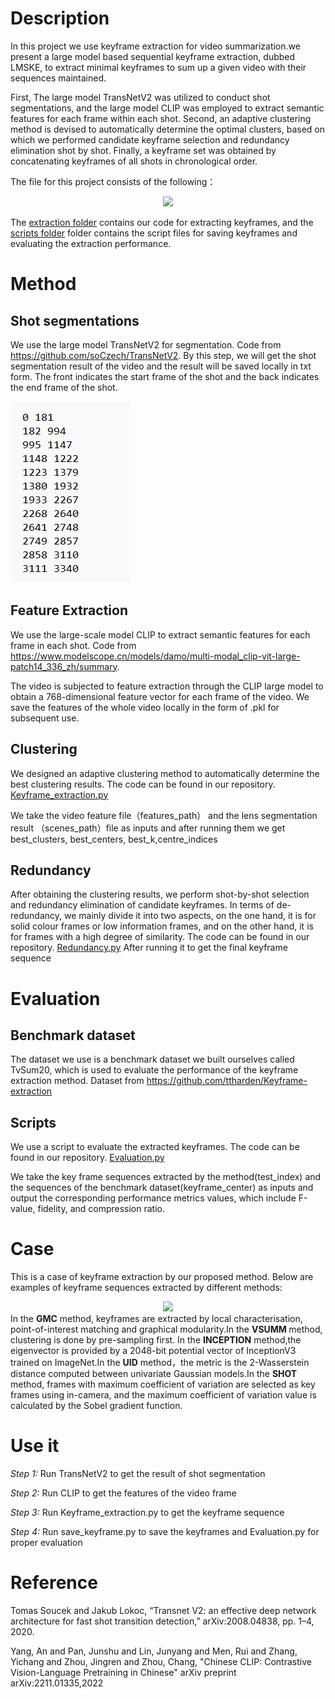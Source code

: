 # Description

In this project we use keyframe extraction  for video summarization.we present a large model based sequential keyframe extraction, dubbed LMSKE, to extract minimal keyframes to sum up a given video with their sequences maintained. 

First, The large model TransNetV2 was utilized to conduct shot segmentations, and the large model CLIP was employed to extract semantic features for each frame within each shot. Second, an adaptive clustering method is devised to automatically determine the optimal clusters, based on which we performed candidate keyframe selection and redundancy elimination shot by shot. Finally, a keyframe set was obtained by concatenating keyframes of all shots in chronological order.

The file for this project consists of the following：
<div align=center>
<img src="https://github.com/ttharden/Keyframe-Extraction-for-video-summarization/blob/main/images/file_2.png" > 
</div>

The [extraction folder](/src/extraction) contains our code for extracting keyframes, and the [scripts  folder](/src/scripts) folder contains the script files for saving keyframes and evaluating the extraction performance.


# Method
## Shot segmentations
We use the large model TransNetV2 for segmentation. Code from https://github.com/soCzech/TransNetV2. By this step, we will get the shot segmentation result of the video and the result will be saved locally in txt form. The front indicates the start frame of the shot and the back indicates the end frame of the shot.

![case](images/scenes.png) 
## Feature Extraction
We use the large-scale model CLIP to extract semantic features for each frame in each shot. Code from https://www.modelscope.cn/models/damo/multi-modal_clip-vit-large-patch14_336_zh/summary. 

The video is subjected to feature extraction through the CLIP large model to obtain a 768-dimensional feature vector for each frame of the video. We save the features of the whole video locally in the form of .pkl for subsequent use.
## Clustering
We designed an adaptive clustering method to automatically determine the best clustering results. The code can be found in our repository. [Keyframe_extraction.py](src/extraction/Keyframe_extraction.py) 

We take the video feature file（features_path） and the lens segmentation result （scenes_path）file as inputs and after running them we get best_clusters, best_centers, best_k,centre_indices 
## Redundancy
After obtaining the clustering results, we perform shot-by-shot selection and redundancy elimination of candidate keyframes. In terms of de-redundancy, we mainly divide it into two aspects, on the one hand, it is for solid colour frames or low information frames, and on the other hand, it is for frames with a high degree of similarity. The code can be found in our repository. [Redundancy.py](src/extraction/Redundancy.py)  After running it to get the final keyframe sequence

# Evaluation
## Benchmark dataset
The dataset we use is a benchmark dataset we built ourselves called TvSum20, which is used to evaluate the performance of the keyframe extraction method. Dataset from https://github.com/ttharden/Keyframe-extraction
## Scripts
We use a script to evaluate the extracted keyframes. The code can be found in our repository. [Evaluation.py](src/extraction/Evaluation.py)  

We take the key frame sequences extracted by the method(test_index) and the sequences of the benchmark dataset(keyframe_center) as inputs and output the corresponding performance metrics values, which include F-value, fidelity, and compression ratio.

# Case
This is a case of keyframe extraction by our proposed method. Below are examples of keyframe sequences extracted by different methods:
<div align=center>
<img src="https://github.com/ttharden/Keyframe-Extraction-for-video-summarization/blob/main/images/CASE3.png" > 
</div>
In the <b>GMC</b> method, keyframes are extracted by local characterisation, point-of-interest matching and graphical modularity.In the <b>VSUMM </b> method, clustering is done by pre-sampling first. In the <b>INCEPTION</b> method,the eigenvector is provided by a 2048-bit potential vector of InceptionV3 trained on ImageNet.In the <b>UID</b> method，the metric is the 2-Wasserstein distance computed between univariate Gaussian models.In the <b>SHOT</b> method, frames with maximum coefficient of variation are selected as key frames using in-camera, and the maximum coefficient of variation value is calculated by the Sobel gradient function.



# Use it 
_Step 1:_ Run TransNetV2 to get the result of shot segmentation


_Step 2:_ Run CLIP to get the features of the video frame


_Step 3:_ Run Keyframe_extraction.py to get the keyframe sequence


_Step 4:_ Run save_keyframe.py to save the keyframes and Evaluation.py for proper evaluation



# Reference
Tomas Soucek and Jakub Lokoc, “Transnet V2: an effective deep network architecture for fast shot transition detection,” arXiv:2008.04838, pp. 1–4, 2020.

Yang, An and Pan, Junshu and Lin, Junyang and Men, Rui and Zhang, Yichang and Zhou, Jingren and Zhou, Chang, "Chinese CLIP: Contrastive Vision-Language Pretraining in Chinese" arXiv preprint arXiv:2211.01335,2022




